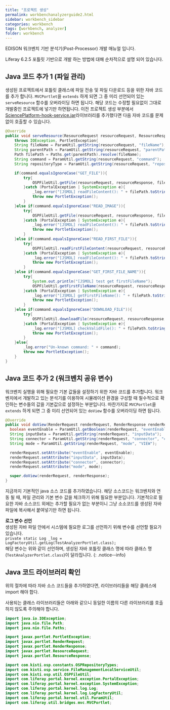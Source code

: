 ```yaml
---
title: "프로젝트 생성"
permalink: workbenchanalyzerguide2.html
sidebar: workbench_sidebar
categories: workbench
tags: [workbench, analyzer]
folder: workbench
---
```


EDISON 워크벤치 기반 분석기(Post-Processor) 개발 매뉴얼 입니다.

Liferay 6.2.5 포틀릿 기반으로 개발 하는 방법에 대해 순차적으로 설명 되어 있습니다.

## Java 코드 추가 1 (파일 관리)
생성된 프로젝트에서 포틀릿 클래스에 파일 전송 및 파일 다운로드 등을 위한 자바 코드를 추가 합니다. `MVCPortlet`을 `extends` 하게 되면 그 중 미리 선언되어 있는 `serveResource` 함수를 오버라이딩 하면 됩니다.
해당 코드는 수정할 필요없이 그대로 개발중인 프로젝트에 넣기만 하면됩니다. 이전 프로젝트 생성 부분에서 [SciencePlatform-hook-service.jar](/assets/OSPLibrary/SciencePlatform-hook-service.jar)라이브러리를 추가했다면 다음 자바 코드를 문제없이 호출할 수 있습니다.
```java
@Override
public void serveResource(ResourceRequest resourceRequest, ResourceResponse resourceResponse)
    throws IOException, PortletException{
    String fileName = ParamUtil.getString(resourceRequest, "fileName");
    String parentPath = ParamUtil.getString(resourceRequest, "parentPath");
    Path filePath = Paths.get(parentPath).resolve(fileName);
    String command = ParamUtil.getString(resourceRequest, "command");
    String repositoryType = ParamUtil.getString(resourceRequest, "repositoryType", OSPRepositoryTypes.USER_JOBS.toString());

    if(command.equalsIgnoreCase("GET_FILE")){
        try{
        	OSPFileUtil.getFile(resourceRequest, resourceResponse, filePath.toString(), repositoryType);
        }catch (PortalException | SystemException e){
            _log.error("[JSMOL] readFileContent(): " + filePath.toString());
            throw new PortletException();
        }
    }else if(command.equalsIgnoreCase("READ_IMAGE")){
        try{
        	OSPFileUtil.getFile(resourceRequest, resourceResponse, filePath.toString(), repositoryType);
        }catch (PortalException | SystemException e){
            _log.error("[JSMOL] readFileContent(): " + filePath.toString());
            throw new PortletException();
        }
    }else if(command.equalsIgnoreCase("READ_FIRST_FILE")){
        try{
        	OSPFileUtil.readFirstFileContent(resourceRequest, resourceResponse, parentPath, fileName, repositoryType);
        }catch (PortalException | SystemException e){
            _log.error("[JSMOL] readFileContent(): " + filePath.toString());
            throw new PortletException();
        }
    }else if(command.equalsIgnoreCase("GET_FIRST_FILE_NAME")){
        try{
        	System.out.println("[JSMOL] test get firstFileName");
        	OSPFileUtil.getFirstFileName(resourceRequest, resourceResponse, parentPath, fileName, repositoryType);
        }catch (PortalException | SystemException e){
            _log.error("[JSMOL] getFirstFileName(): " + filePath.toString());
            throw new PortletException();
        }
    }else if(command.equalsIgnoreCase("DOWNLOAD_FILE")){
        try{
        	OSPFileUtil.downloadFile(resourceRequest, resourceResponse, filePath.toString(), repositoryType);
        }catch (PortalException | SystemException e){
            _log.error("[JSMOL] checkValidFile(): " + filePath.toString());
            throw new PortletException();
        }
    }else{
        _log.error("Un-known command: " + command);
        throw new PortletException();
    }
}
```

## Java 코드 추가 2 (워크벤치 공유 변수)
워크벤치 실행을 위해 필요한 기본 값들을 설정하기 위한 자바 코드를 추가합니다. 워크벤치에서 개발하고 있는 분석기를 이용하여 시뮬레이션 환경을 구성할 때 필수적으로 확인하는 변수들의 값을 기본값으로 설정하는 부분입니다. 마찬가지로 `MVCPortlet`을 `extends` 하게 되면 그 중 미리 선언되어 있는 `doView` 함수를 오버라이딩 하면 됩니다.

```java
@Override
public void doView(RenderRequest renderRequest, RenderResponse renderResponse) throws IOException, PortletException{
  boolean eventEnable = ParamUtil.getBoolean(renderRequest, "eventEnable", true);
  String inputData = ParamUtil.getString(renderRequest, "inputData");
  String connector = ParamUtil.getString(renderRequest, "connector", "connector");
  String mode = ParamUtil.getString(renderRequest, "mode", "VIEW");

  renderRequest.setAttribute("eventEnable", eventEnable);
  renderRequest.setAttribute("inputData", inputData);
  renderRequest.setAttribute("connector", connector);
  renderRequest.setAttribute("mode", mode);

  super.doView(renderRequest, renderResponse);
}
```
지금까지 기본적인 java 소스 코드를 추가하였습니다. 해당 소스코드는 워크벤치와 연동 될 때, 파일 관리와 기본 변수 값을 체크하기 위해 필요한 부분입니다. 기본적으로 필요한 자바 소스코드 외에는 추가할 필요가 없는 부분이니 그냥 소소코드를 생성된 자바 파일에 복사해서 붙여넣기만 하면 됩니다.


**로그 변수 선언** <br>생성된 자바 파일 안에서 시스템에 필요한 로그를 선언하기 위해 변수를 선언할 필요가 있습니다.<br>`private static Log _log = LogFactoryUtil.getLog(TestAnalyzerPortlet.class);`
<br>해당 변수는 위와 같이 선언하며, 생성된 자바 포틀릿 클래스 명에 따라 클래스 명(`TestAnalyzerPortlet.class`)이 달라집니다.
{: .notice--info}


## Java 코드 라이브러리 확인
위의 절차에 따라 자바 소스 코드들을 추가하였다면, 라이브러리들을 해당 클레스에 import 해야 합다.

사용되는 클래스 라이브러리들은 아래와 같으니 동일한 이름의 다른 라이브러리를 호출하지 않도록 주의해야 합니다.


```java
import java.io.IOException;
import java.nio.file.Path;
import java.nio.file.Paths;

import javax.portlet.PortletException;
import javax.portlet.RenderRequest;
import javax.portlet.RenderResponse;
import javax.portlet.ResourceRequest;
import javax.portlet.ResourceResponse;

import com.kisti.osp.constants.OSPRepositoryTypes;
import com.kisti.osp.service.FileManagementLocalServiceUtil;
import com.kisti.osp.util.OSPFileUtil;
import com.liferay.portal.kernel.exception.PortalException;
import com.liferay.portal.kernel.exception.SystemException;
import com.liferay.portal.kernel.log.Log;
import com.liferay.portal.kernel.log.LogFactoryUtil;
import com.liferay.portal.kernel.util.ParamUtil;
import com.liferay.util.bridges.mvc.MVCPortlet;

```
